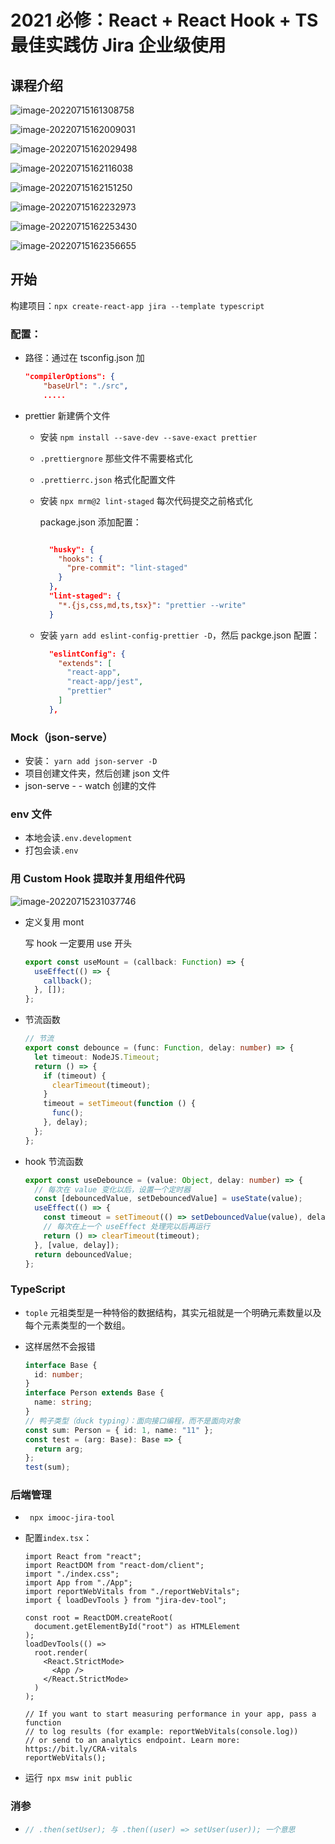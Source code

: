 # 2021 必修：React + React Hook + TS 最佳实践仿 Jira 企业级使用

## 课程介绍

![image-20220715161308758](https://tva1.sinaimg.cn/large/e6c9d24egy1h47oimn1xjj218y0u0go2.jpg)

![image-20220715162009031](https://tva1.sinaimg.cn/large/e6c9d24egy1h47opvaqpgj212i0q675q.jpg)

![image-20220715162029498](https://tva1.sinaimg.cn/large/e6c9d24egy1h47oq7s7e7j20p20kot93.jpg)

![image-20220715162116038](https://tva1.sinaimg.cn/large/e6c9d24egy1h47or104qnj21hb0u0dht.jpg)

![image-20220715162151250](https://tva1.sinaimg.cn/large/e6c9d24egy1h47ormuhjrj21hb0u0mz2.jpg)

![image-20220715162232973](https://tva1.sinaimg.cn/large/e6c9d24egy1h47osddm7mj21hb0u0tam.jpg)

![image-20220715162253430](https://tva1.sinaimg.cn/large/e6c9d24egy1h47ospzvbdj21hb0u0ta8.jpg)

![image-20220715162356655](https://tva1.sinaimg.cn/large/e6c9d24egy1h47ottoskgj21hb0u00v6.jpg)

## 开始

构建项目：`npx create-react-app jira --template typescript`

### 配置：

- 路径：通过在 tsconfig.json 加

  ```json
  "compilerOptions": {
      "baseUrl": "./src",
      .....
  ```

- prettier 新建俩个文件

  - 安装 `npm install --save-dev --save-exact prettier`

  - `.prettiergnore` 那些文件不需要格式化

  - `.prettierrc.json` 格式化配置文件

  - 安装 `npx mrm@2 lint-staged` 每次代码提交之前格式化

    package.json 添加配置：

    ```json

      "husky": {
        "hooks": {
          "pre-commit": "lint-staged"
        }
      },
      "lint-staged": {
        "*.{js,css,md,ts,tsx}": "prettier --write"
      }
    ```

  - 安装 `yarn add eslint-config-prettier -D`，然后 packge.json 配置：

    ```json
      "eslintConfig": {
        "extends": [
          "react-app",
          "react-app/jest",
          "prettier"
        ]
      },
    ```

### Mock（json-serve）

- 安装： `yarn add json-server -D`
- 项目创建文件夹，然后创建 json 文件
- json-serve - - watch 创建的文件

### env 文件

- 本地会读`.env.development`
- 打包会读`.env`

### 用 Custom Hook 提取并复用组件代码

![image-20220715231037746](https://tva1.sinaimg.cn/large/e6c9d24egy1h480l081e0j20nu06swf2.jpg)

- 定义复用 mont

  写 hook 一定要用 use 开头

  ```ts
  export const useMount = (callback: Function) => {
    useEffect(() => {
      callback();
    }, []);
  };
  ```

- 节流函数

  ```ts
  // 节流
  export const debounce = (func: Function, delay: number) => {
    let timeout: NodeJS.Timeout;
    return () => {
      if (timeout) {
        clearTimeout(timeout);
      }
      timeout = setTimeout(function () {
        func();
      }, delay);
    };
  };
  ```

- hook 节流函数

  ```ts
  export const useDebounce = (value: Object, delay: number) => {
    // 每次在 value 变化以后，设置一个定时器
    const [debouncedValue, setDebouncedValue] = useState(value);
    useEffect(() => {
      const timeout = setTimeout(() => setDebouncedValue(value), delay);
      // 每次在上一个 useEffect 处理完以后再运行
      return () => clearTimeout(timeout);
    }, [value, delay]);
    return debouncedValue;
  };
  ```

### TypeScript

- `tople` 元祖类型是一种特俗的数据结构，其实元祖就是一个明确元素数量以及每个元素类型的一个数组。

- 这样居然不会报错

  ```ts
  interface Base {
    id: number;
  }
  interface Person extends Base {
    name: string;
  }
  // 鸭子类型（duck typing）：面向接口编程，而不是面向对象
  const sum: Person = { id: 1, name: "11" };
  const test = (arg: Base): Base => {
    return arg;
  };
  test(sum);
  ```

### 后端管理

- ` npx imooc-jira-tool`

- 配置`index.tsx`：

  ```tsx
  import React from "react";
  import ReactDOM from "react-dom/client";
  import "./index.css";
  import App from "./App";
  import reportWebVitals from "./reportWebVitals";
  import { loadDevTools } from "jira-dev-tool";

  const root = ReactDOM.createRoot(
    document.getElementById("root") as HTMLElement
  );
  loadDevTools(() =>
    root.render(
      <React.StrictMode>
        <App />
      </React.StrictMode>
    )
  );

  // If you want to start measuring performance in your app, pass a function
  // to log results (for example: reportWebVitals(console.log))
  // or send to an analytics endpoint. Learn more: https://bit.ly/CRA-vitals
  reportWebVitals();
  ```

- 运行` npx msw init public`

### 消参

- ```ts
  // .then(setUser); 与 .then((user) => setUser(user)); 一个意思
  ```
